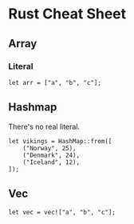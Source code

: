 # Rust Cheat Sheet

## Array

### Literal

```
let arr = ["a", "b", "c"];
```

## Hashmap

There's no real literal.

```
let vikings = HashMap::from([
    ("Norway", 25),
    ("Denmark", 24),
    ("Iceland", 12),
]);
```

## Vec

```
let vec = vec!["a", "b", "c"];
```
